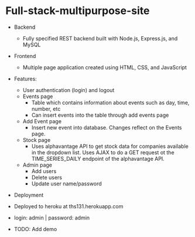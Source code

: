 # Full-stack-multipurpose-site
- Backend
  - Fully specified REST backend built with Node.js, Express.js, and MySQL
  
- Frontend
  - Multiple page application created using HTML, CSS, and JavaScript
  
- Features:
  - User authentication (login) and logout
  - Events page
    - Table which contains information about events such as day, time, number, etc
    - Can insert events into the table through add events page
  - Add Event page
    - Insert new event into database. Changes reflect on the Events page.
  - Stock page
    - Uses alphavantage API to get stock data for companies available in the dropdown list. Uses AJAX to do a GET request ot the TIME_SERIES_DAILY endpoint of the alphavantage API.
  - Admin page
    - Add users
    - Delete users
    - Update user name/password
    
 - Deployment
  - Deployed to heroku at ths131.herokuapp.com
  - login: admin | password: admin
  
 - TODO: Add demo
